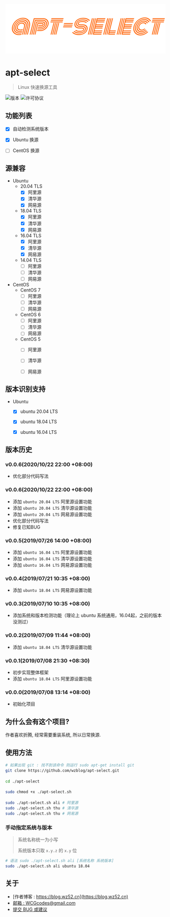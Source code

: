 
![logo][1]

# apt-select

>  Linux 快速换源工具

![版本][2] ![许可协议][3]



## 功能列表

- [x] 自动检测系统版本
- [x] Ubuntu 换源
- [ ] CentOS 换源




## 源兼容

- Ubuntu
  - 20.04 TLS
    - [x] 阿里源
    - [x] 清华源
    - [x] 网易源
  - 18.04 TLS
    - [x] 阿里源
    - [x] 清华源
    - [x] 网易源
  - 16.04 TLS
    - [x] 阿里源
    - [x] 清华源
    - [x] 网易源
  - 14.04 TLS
    - [ ] 阿里源
    - [ ] 清华源
    - [ ] 网易源
- CentOS
  - CentOS 7
    - [ ] 阿里源
    - [ ] 清华源
    - [ ] 网易源
  - CentOS 6
    - [ ] 阿里源
    - [ ] 清华源
    - [ ] 网易源
  - CentOS 5
    - [ ] 阿里源
    - [ ] 清华源
    - [ ] 网易源


## 版本识别支持

- Ubuntu
  - [x] ubuntu 20.04 LTS
  - [x] ubuntu 18.04 LTS
  - [x] ubuntu 16.04 LTS


## 版本历史

### v0.0.6(2020/10/22 22:00 +08:00)

-   优化部分代码写法

### v0.0.6(2020/10/22 22:00 +08:00)

-   添加 `ubuntu 20.04 LTS` 阿里源设置功能
-   添加 `ubuntu 20.04 LTS` 清华源设置功能
-   添加 `ubuntu 20.04 LTS` 网易源设置功能
-   优化部分代码写法
-   修复已知BUG

### v0.0.5(2019/07/26 14:00 +08:00)

-   添加 `ubuntu 16.04 LTS` 阿里源设置功能
-   添加 `ubuntu 16.04 LTS` 清华源设置功能
-   添加 `ubuntu 16.04 LTS` 网易源设置功能

### v0.0.4(2019/07/21 10:35 +08:00)

-   添加 `ubuntu 18.04 LTS` 网易源设置功能

### v0.0.3(2019/07/10 10:35 +08:00)

- 添加系统和版本检测功能（理论上 ubuntu 系统通用，16.04起，之前的版本没测过）

### v0.0.2(2019/07/09 11:44 +08:00)

- 添加 `ubuntu 18.04 LTS` 清华源设置功能

### v0.0.1(2019/07/08 21:30 +08:30)

- 初步实现整体框架
- 添加 `ubuntu 18.04 LTS` 阿里源设置功能

### v0.0.0(2019/07/08 13:14 +08:00)

 - 初始化项目



## 为什么会有这个项目?

作者喜欢折腾, 经常需要重装系统, 所以日常换源.



## 使用方法

```sh
# 如果出现 git : 找不到该命令 则运行 sudo apt-get install git
git clone https://github.com/wzblog/apt-select.git

cd ./apt-select

sudo chmod +x ./apt-select.sh

sudo ./apt-select.sh ali # 阿里源
sudo ./apt-select.sh thu # 清华源
sudo ./apt-select.sh thu # 网易源
```

### 手动指定系统与版本

> 系统名称统一为小写
>
> 系统版本只取 `x.y.z` 的 `x.y` 位

```sh
# 语法 sudo ./apt-select.sh ali [系统名称 系统版本]
sudo ./apt-select.sh ali ubuntu 18.04
```



## 关于

 - [作者博客 : https://blog.wz52.cn](https://blog.wz52.cn)
 - [邮箱 : WCGcodes@gmail.com](mailto:wcgcodes@gmail.com)
 - [提交 BUG 或建议](https://github.com/wzblog/apt-select/issues)

[1]: ./logo.png
[2]: https://img.shields.io/badge/apt--select-v0.0.6-blue.svg
[3]: https://img.shields.io/badge/license-MIT-blue.svg

